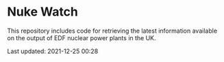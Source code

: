 # Nuke Watch

This repository includes code for retrieving the latest information available on the output of EDF nuclear power plants in the UK.

Last updated: 2021-12-25 00:28